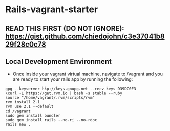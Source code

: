 Rails-vagrant-starter
=========

READ THIS FIRST (DO NOT IGNORE): https://gist.github.com/chiedojohn/c3e37041b829f28c0c78
----------

Local Development Environment
----------
- Once inside your vagrant virtual machine, navigate to /vagrant and you are ready to start your rails app by running the following:

```
gpg --keyserver hkp://keys.gnupg.net --recv-keys D39DC0E3
\curl -L https://get.rvm.io | bash -s stable --ruby
source "/home/vagrant/.rvm/scripts/rvm"
rvm install 2.1
rvm use 2.1 --default
cd /vagrant
sudo gem install bundler
sudo gem install rails --no-ri --no-rdoc
rails new .
```
